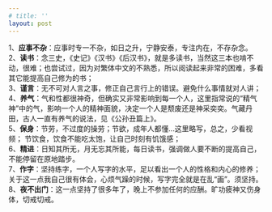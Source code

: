 ```yaml
---
# title: ''
layout: post
---
```


1、**应事不杂**：应事时专一不杂，如日之升，宁静安泰，专注内在，不存杂念。  
2、**读书**：念三史，《史记》《汉书》《后汉书》，就是多读书，当然这三本也啃不动，很难；也尝试过，因为对繁体中文的不熟悉，所以阅读起来非常的困难，多看其它能提高自己修为的书；  
3、**谨言**：无不可对人言之事，修正自己言行上的错误。避免什么事情就对人讲；  
4、**养气**：气和性都很神奇，但确实又非常影响到每一个人，这里指常说的“精气神”中的气，影响一个人的精神面貌，决定一个人是颓废还是神采奕奕。气藏丹田，古人一直有养气的说法，见《公孙丑篇上》。  
5、**保身**：节劳，不过度的操劳；节欲，成年人都懂...这里略写，总之，少看视频； 节饮食，饮食不能吃太饱，让自己时刻有饥饿感；  
6、**精进**：日知其所无，月无忘其所能，每日读书，强调做人要不断的提高自己，不能停留在原地踏步。  
7、**作字**：坚持练字，一个人写字的水平，足以看出一个人的性格和内心的修养；关于这一点我自己很有体会，心烦气躁的时候，写字完全就是在乱“画”。须坚持。  
8、**夜不出门**：这一点坚持了很多年了，晚上不参加任何的应酬。旷功疲神又伤身体，切戒切戒。

